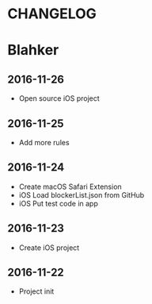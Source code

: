 # CHANGELOG

# Blahker

## 2016-11-26
- Open source iOS project

## 2016-11-25
- Add more rules

## 2016-11-24
- Create macOS Safari Extension
- iOS Load blockerList.json from GitHub
- iOS Put test code in app

## 2016-11-23
- Create iOS project

## 2016-11-22
- Project init
